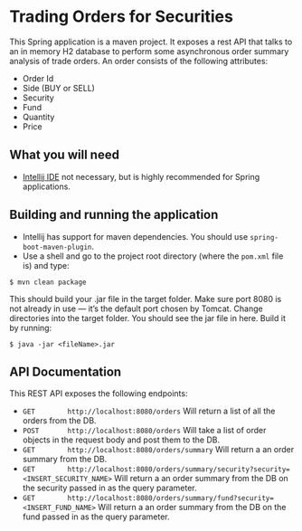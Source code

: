 # Trading Orders for Securities
This Spring application is a maven project. It exposes a rest API that talks to an in memory H2 database to perform some asynchronous order summary analysis of trade orders. An order consists of the following attributes:
* Order Id
* Side (BUY or SELL)
* Security
* Fund
* Quantity
* Price

## What you will need
* [Intellij IDE](https://www.jetbrains.com/idea/) not necessary, but is highly recommended for Spring applications.

## Building and running the application
* Intellij has support for maven dependencies. You should use ```spring-boot-maven-plugin```.
* Use a shell and go to the project root directory (where the ```pom.xml``` file is) and type:
```
$ mvn clean package
```
This should build your .jar file in the target folder. Make sure port 8080 is not already in use — it’s the default port chosen by Tomcat. Change directories into the target folder. You should see the jar file in here. Build it by running:
```
$ java -jar <fileName>.jar
```

## API Documentation
This REST API exposes the following endpoints:
* ```GET        http://localhost:8080/orders``` Will return a list of all the orders from the DB.
* ```POST       http://localhost:8080/orders``` Will take a list of order objects in the request body and post them to the DB.
* ```GET        http://localhost:8080/orders/summary``` Will return a an order summary from the DB.
* ```GET        http://localhost:8080/orders/summary/security?security=<INSERT_SECURITY_NAME>``` Will return a an order summary from the DB on the security passed in as the query parameter.
* ```GET        http://localhost:8080/orders/summary/fund?security=<INSERT_FUND_NAME>``` Will return a an order summary from the DB on the fund passed in as the query parameter.

